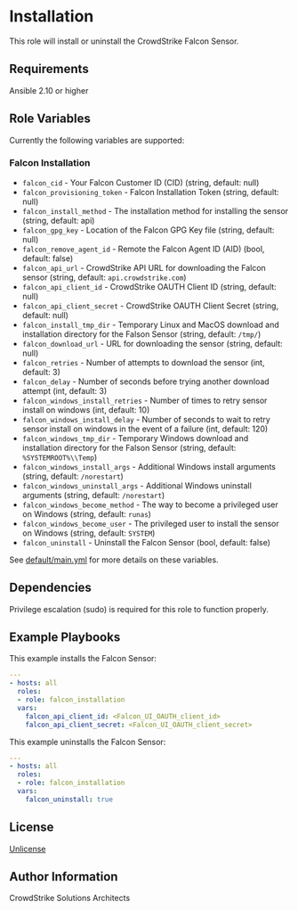 Installation
=========

This role will install or uninstall the CrowdStrike Falcon Sensor.

Requirements
------------

Ansible 2.10 or higher

Role Variables
--------------

Currently the following variables are supported:

### Falcon Installation

 * `falcon_cid` - Your Falcon Customer ID (CID) (string, default: null)
 * `falcon_provisioning_token` - Falcon Installation Token (string, default: null)
 * `falcon_install_method` - The installation method for installing the sensor (string, default: api)
 * `falcon_gpg_key` - Location of the Falcon GPG Key file (string, default: null)
 * `falcon_remove_agent_id` - Remote the Falcon Agent ID (AID) (bool, default: false)
 * `falcon_api_url` - CrowdStrike API URL for downloading the Falcon sensor (string, default: `api.crowdstrike.com`)
 * `falcon_api_client_id` - CrowdStrike OAUTH Client ID (string, default: null)
 * `falcon_api_client_secret` - CrowdStrike OAUTH Client Secret (string, default: null)
 * `falcon_install_tmp_dir` - Temporary Linux and MacOS download and installation directory for the Falson Sensor (string, default: `/tmp/`)
 * `falcon_download_url` - URL for downloading the sensor (string, default: null)
 * `falcon_retries` - Number of attempts to download the sensor (int, default: 3)
 * `falcon_delay` - Number of seconds before trying another download attempt (int, default: 3)
 * `falcon_windows_install_retries` - Number of times to retry sensor install on windows (int, default: 10)
 * `falcon_windows_install_delay` - Number of seconds to wait to retry sensor install on windows in the event of a failure (int, default: 120)
 * `falcon_windows_tmp_dir` - Temporary Windows download and installation directory for the Falson Sensor (string, default: `%SYSTEMROOT%\\Temp`)
 * `falcon_windows_install_args` - Additional Windows install arguments (string, default: `/norestart`)
 * `falcon_windows_uninstall_args` - Additional Windows uninstall arguments (string, default: `/norestart`)
 * `falcon_windows_become_method` - The way to become a privileged user on Windows (string, default: `runas`)
 * `falcon_windows_become_user` - The privileged user to install the sensor on Windows (string, default: `SYSTEM`)
 * `falcon_uninstall` - Uninstall the Falcon Sensor (bool, default: false)

See [default/main.yml](default/main.yml) for more details on these variables.

Dependencies
------------

Privilege escalation (sudo) is required for this role to function properly.

Example Playbooks
----------------

This example installs the Falcon Sensor:

```yaml
---
- hosts: all
  roles:
  - role: falcon_installation
  vars:
    falcon_api_client_id: <Falcon_UI_OAUTH_client_id>
    falcon_api_client_secret: <Falcon_UI_OAUTH_client_secret>
```

This example uninstalls the Falcon Sensor:

```yaml
---
- hosts: all
  roles:
  - role: falcon_installation
  vars:
    falcon_uninstall: true
```

License
-------

[Unlicense](LICENSE)

Author Information
------------------

CrowdStrike Solutions Architects
